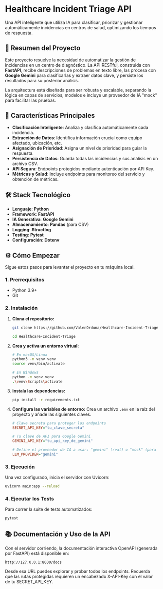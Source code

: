 # Healthcare Incident Triage API

Una API inteligente que utiliza IA para clasificar, priorizar y gestionar automáticamente incidencias en centros de salud, optimizando los tiempos de respuesta.

## 📄 Resumen del Proyecto

Este proyecto resuelve la necesidad de automatizar la gestión de incidencias en un centro de diagnóstico. La API RESTful, construida con **FastAPI**, recibe descripciones de problemas en texto libre, las procesa con **Google Gemini** para clasificarlas y extraer datos clave, y persiste los resultados para su posterior análisis.

La arquitectura está diseñada para ser robusta y escalable, separando la lógica en capas de servicios, modelos e incluye un proveedor de IA "mock" para facilitar las pruebas.

## 🚀 Características Principales

- **Clasificación Inteligente**: Analiza y clasifica automáticamente cada incidencia.
- **Extracción de Datos**: Identifica información crucial como equipo afectado, ubicación, etc.
- **Asignación de Prioridad**: Asigna un nivel de prioridad para guiar la respuesta.
- **Persistencia de Datos**: Guarda todas las incidencias y sus análisis en un archivo CSV.
- **API Segura**: Endpoints protegidos mediante autenticación por API Key.
- **Métricas y Salud**: Incluye endpoints para monitoreo del servicio y obtención de métricas.

## 🛠️ Stack Tecnológico

- **Lenguaje**: **Python**
- **Framework**: **FastAPI**
- **IA Generativa**: **Google Gemini**
- **Almacenamiento**: **Pandas** (para CSV)
- **Logging**: **Structlog**
- **Testing**: **Pytest**
- **Configuración**: **Dotenv**

## ⚙️ Cómo Empezar

Sigue estos pasos para levantar el proyecto en tu máquina local.

### **1. Prerrequisitos**

- Python 3.9+
- Git

### **2. Instalación**

1.  **Clona el repositorio:**

    ```bash
    git clone https://github.com/ValenOrduna/Healthcare-Incident-Triage.git

    cd Healthcare-Incident-Triage
    ```

2.  **Crea y activa un entorno virtual:**

    ```bash
    # En macOS/Linux
    python3 -m venv venv
    source venv/bin/activate

    # En Windows
    python -m venv venv
    .\venv\Scripts\activate
    ```

3.  **Instala las dependencias:**

    ```bash
    pip install -r requirements.txt
    ```

4.  **Configura las variables de entorno:**
    Crea un archivo `.env` en la raíz del proyecto y añade las siguientes claves.

    ```ini
    # Clave secreta para proteger los endpoints
    SECRET_API_KEY="tu_clave_secreta"

    # Tu clave de API para Google Gemini
    GEMINI_API_KEY="tu_api_key_de_gemini"

    # Define el proveedor de IA a usar: "gemini" (real) o "mock" (para tests)
    LLM_PROVIDER="gemini"
    ```

### **3. Ejecución**

Una vez configurado, inicia el servidor con Uvicorn:

```bash
uvicorn main:app --reload
```

### **4. Ejecutar los Tests**

Para correr la suite de tests automatizados:

```bash
pytest
```

## 📚 Documentación y Uso de la API

Con el servidor corriendo, la documentación interactiva OpenAPI (generada por FastAPI) está disponible en:

    http://127.0.0.1:8000/docs

Desde esa URL puedes explorar y probar todos los endpoints. Recuerda que las rutas protegidas requieren un encabezado X-API-Key con el valor de tu SECRET_API_KEY.
